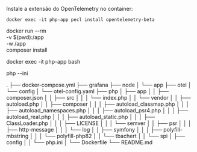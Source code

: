 Instale a extensão do OpenTelemetry no container:

`docker exec -it php-app pecl install opentelemetry-beta`


<!-- docker compose run php-neopack composer install -->
docker run --rm \
  -v $(pwd):/app \
  -w /app \
  composer install


docker exec -it php-app bash

php --ini


.
├── docker-compose.yml
├── grafana
├── node
│   └── app
├── otel
│   └── config
│       └── otel-config.yaml
├── php
│   ├── app
│   │   ├── composer.json
│   │   ├── src
│   │   │   └── index.php
│   │   └── vendor
│   │       ├── autoload.php
│   │       ├── composer
│   │       │   ├── autoload_classmap.php
│   │       │   ├── autoload_namespaces.php
│   │       │   ├── autoload_psr4.php
│   │       │   ├── autoload_real.php
│   │       │   ├── autoload_static.php
│   │       │   ├── ClassLoader.php
│   │       │   ├── LICENSE
│   │       │   └── semver
│   │       ├── psr
│   │       │   ├── http-message
│   │       │   └── log
│   │       ├── symfony
│   │       │   ├── polyfill-mbstring
│   │       │   └── polyfill-php82
│   │       └── tbachert
│   │           └── spi
│   ├── config
│   │   └── php.ini
│   └── Dockerfile
└── README.md